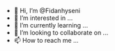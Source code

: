 - 👋 Hi, I’m @Fidanhyseni
- 👀 I’m interested in ...
- 🌱 I’m currently learning ...
- 💞️ I’m looking to collaborate on ...
- 📫 How to reach me ...

<!---
Fidanhyseni/Fidanhyseni is a ✨ special ✨ repository because its `README.md` (this file) appears on your GitHub profile.
You can click the Preview link to take a look at your changes.
--->
